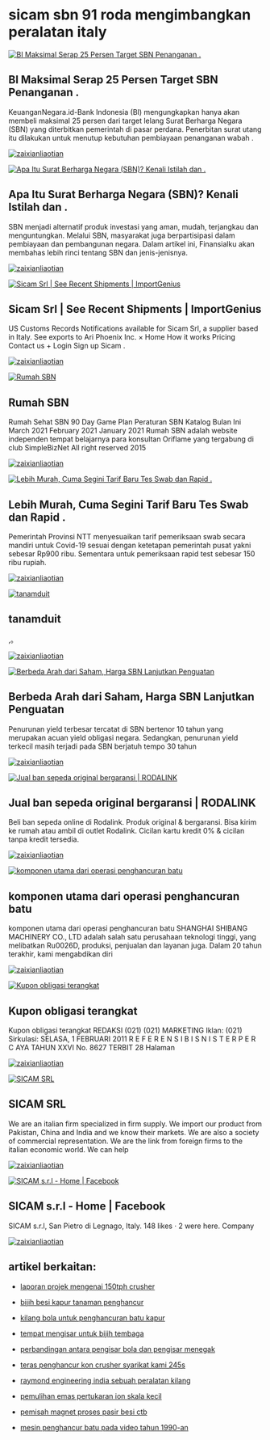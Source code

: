 # sicam sbn 91 roda mengimbangkan peralatan italy
<a href="https://mnn.zoosnet.net/LR/Chatpre.aspx?id=MNN94995150&p=https://topgrinding.com/" target="_blank">![BI Maksimal Serap 25 Persen Target SBN Penanganan .](https://github.com/technlg/images/blob/main/59.jpg)</a>
## BI Maksimal Serap 25 Persen Target SBN Penanganan .
KeuanganNegara.id-Bank Indonesia (BI) mengungkapkan hanya akan membeli maksimal 25 persen dari target lelang Surat Berharga Negara (SBN) yang diterbitkan pemerintah di pasar perdana. Penerbitan surat utang itu dilakukan untuk menutup kebutuhan pembiayaan penanganan wabah .
<a href="https://mnn.zoosnet.net/LR/Chatpre.aspx?id=MNN94995150&p=https://topgrinding.com/" target="_blank"><img src="https://github.com/technlg/images/raw/main/chat11.jpg" alt="zaixianliaotian"/></a><a href="//whatsapp.shibangsoft.com/WhatsApp.php" ><img src="https://github.com/technlg/images/raw/main/chat11.png" alt=""></a>
<a href="https://mnn.zoosnet.net/LR/Chatpre.aspx?id=MNN94995150&p=https://topgrinding.com/" target="_blank">![Apa Itu Surat Berharga Negara (SBN)? Kenali Istilah dan .](https://github.com/technlg/images/blob/main/8.jpg)</a>
## Apa Itu Surat Berharga Negara (SBN)? Kenali Istilah dan .
SBN menjadi alternatif produk investasi yang aman, mudah, terjangkau dan menguntungkan. Melalui SBN, masyarakat juga berpartisipasi dalam pembiayaan dan pembangunan negara. Dalam artikel ini, Finansialku akan membahas lebih rinci tentang SBN dan jenis-jenisnya.
<a href="https://mnn.zoosnet.net/LR/Chatpre.aspx?id=MNN94995150&p=https://topgrinding.com/" target="_blank"><img src="https://github.com/technlg/images/raw/main/chat11.jpg" alt="zaixianliaotian"/></a><a href="//whatsapp.shibangsoft.com/WhatsApp.php" ><img src="https://github.com/technlg/images/raw/main/chat11.png" alt=""></a>
<a href="https://mnn.zoosnet.net/LR/Chatpre.aspx?id=MNN94995150&p=https://topgrinding.com/" target="_blank">![Sicam Srl | See Recent Shipments | ImportGenius](https://github.com/technlg/images/blob/main/30.jpg)</a>
## Sicam Srl | See Recent Shipments | ImportGenius
US Customs Records Notifications available for Sicam Srl, a supplier based in Italy. See exports to Ari Phoenix Inc. × Home How it works Pricing Contact us + Login Sign up Sicam .
<a href="https://mnn.zoosnet.net/LR/Chatpre.aspx?id=MNN94995150&p=https://topgrinding.com/" target="_blank"><img src="https://github.com/technlg/images/raw/main/chat11.jpg" alt="zaixianliaotian"/></a><a href="//whatsapp.shibangsoft.com/WhatsApp.php" ><img src="https://github.com/technlg/images/raw/main/chat11.png" alt=""></a>
<a href="https://mnn.zoosnet.net/LR/Chatpre.aspx?id=MNN94995150&p=https://topgrinding.com/" target="_blank">![Rumah SBN](https://github.com/technlg/images/blob/main/29.jpg)</a>
## Rumah SBN
Rumah Sehat SBN 90 Day Game Plan Peraturan SBN Katalog Bulan Ini March 2021 February 2021 January 2021 Rumah SBN adalah website independen tempat belajarnya para konsultan Oriflame yang tergabung di club SimpleBizNet All right reserved 2015 
<a href="https://mnn.zoosnet.net/LR/Chatpre.aspx?id=MNN94995150&p=https://topgrinding.com/" target="_blank"><img src="https://github.com/technlg/images/raw/main/chat11.jpg" alt="zaixianliaotian"/></a><a href="//whatsapp.shibangsoft.com/WhatsApp.php" ><img src="https://github.com/technlg/images/raw/main/chat11.png" alt=""></a>
<a href="https://mnn.zoosnet.net/LR/Chatpre.aspx?id=MNN94995150&p=https://topgrinding.com/" target="_blank">![Lebih Murah, Cuma Segini Tarif Baru Tes Swab dan Rapid .](https://github.com/technlg/images/blob/main/36.jpg)</a>
## Lebih Murah, Cuma Segini Tarif Baru Tes Swab dan Rapid .
Pemerintah Provinsi NTT menyesuaikan tarif pemeriksaan swab secara mandiri untuk Covid-19 sesuai dengan ketetapan pemerintah pusat yakni sebesar Rp900 ribu. Sementara untuk pemeriksaan rapid test sebesar 150 ribu rupiah.
<a href="https://mnn.zoosnet.net/LR/Chatpre.aspx?id=MNN94995150&p=https://topgrinding.com/" target="_blank"><img src="https://github.com/technlg/images/raw/main/chat11.jpg" alt="zaixianliaotian"/></a><a href="//whatsapp.shibangsoft.com/WhatsApp.php" ><img src="https://github.com/technlg/images/raw/main/chat11.png" alt=""></a>
<a href="https://mnn.zoosnet.net/LR/Chatpre.aspx?id=MNN94995150&p=https://topgrinding.com/" target="_blank">![tanamduit](https://github.com/technlg/images/blob/main/11.jpg)</a>
## tanamduit
,。
<a href="https://mnn.zoosnet.net/LR/Chatpre.aspx?id=MNN94995150&p=https://topgrinding.com/" target="_blank"><img src="https://github.com/technlg/images/raw/main/chat11.jpg" alt="zaixianliaotian"/></a><a href="//whatsapp.shibangsoft.com/WhatsApp.php" ><img src="https://github.com/technlg/images/raw/main/chat11.png" alt=""></a>
<a href="https://mnn.zoosnet.net/LR/Chatpre.aspx?id=MNN94995150&p=https://topgrinding.com/" target="_blank">![Berbeda Arah dari Saham, Harga SBN Lanjutkan Penguatan](https://github.com/technlg/images/blob/main/39.jpg)</a>
## Berbeda Arah dari Saham, Harga SBN Lanjutkan Penguatan
Penurunan yield terbesar tercatat di SBN bertenor 10 tahun yang merupakan acuan yield obligasi negara. Sedangkan, penurunan yield terkecil masih terjadi pada SBN berjatuh tempo 30 tahun 
<a href="https://mnn.zoosnet.net/LR/Chatpre.aspx?id=MNN94995150&p=https://topgrinding.com/" target="_blank"><img src="https://github.com/technlg/images/raw/main/chat11.jpg" alt="zaixianliaotian"/></a><a href="//whatsapp.shibangsoft.com/WhatsApp.php" ><img src="https://github.com/technlg/images/raw/main/chat11.png" alt=""></a>
<a href="https://mnn.zoosnet.net/LR/Chatpre.aspx?id=MNN94995150&p=https://topgrinding.com/" target="_blank">![Jual ban sepeda original bergaransi | RODALINK](https://github.com/technlg/images/blob/main/52.jpg)</a>
## Jual ban sepeda original bergaransi | RODALINK
Beli ban sepeda online di Rodalink. Produk original & bergaransi. Bisa kirim ke rumah atau ambil di outlet Rodalink. Cicilan kartu kredit 0% & cicilan tanpa kredit tersedia.
<a href="https://mnn.zoosnet.net/LR/Chatpre.aspx?id=MNN94995150&p=https://topgrinding.com/" target="_blank"><img src="https://github.com/technlg/images/raw/main/chat11.jpg" alt="zaixianliaotian"/></a><a href="//whatsapp.shibangsoft.com/WhatsApp.php" ><img src="https://github.com/technlg/images/raw/main/chat11.png" alt=""></a>
<a href="https://mnn.zoosnet.net/LR/Chatpre.aspx?id=MNN94995150&p=https://topgrinding.com/" target="_blank">![komponen utama dari operasi penghancuran batu](https://github.com/technlg/images/blob/main/38.jpg)</a>
## komponen utama dari operasi penghancuran batu
komponen utama dari operasi penghancuran batu SHANGHAI SHIBANG MACHINERY CO., LTD adalah salah satu perusahaan teknologi tinggi, yang melibatkan Ru0026D, produksi, penjualan dan layanan juga. Dalam 20 tahun terakhir, kami mengabdikan diri 
<a href="https://mnn.zoosnet.net/LR/Chatpre.aspx?id=MNN94995150&p=https://topgrinding.com/" target="_blank"><img src="https://github.com/technlg/images/raw/main/chat11.jpg" alt="zaixianliaotian"/></a><a href="//whatsapp.shibangsoft.com/WhatsApp.php" ><img src="https://github.com/technlg/images/raw/main/chat11.png" alt=""></a>
<a href="https://mnn.zoosnet.net/LR/Chatpre.aspx?id=MNN94995150&p=https://topgrinding.com/" target="_blank">![Kupon obligasi terangkat](https://github.com/technlg/images/blob/main/26.jpg)</a>
## Kupon obligasi terangkat
Kupon obligasi terangkat REDAKSI (021) (021) MARKETING Iklan: (021) Sirkulasi: SELASA, 1 FEBRUARI 2011 R E F E R E N S I B I S N I S T E R P E R C AYA TAHUN XXVI No. 8627 TERBIT 28 Halaman 
<a href="https://mnn.zoosnet.net/LR/Chatpre.aspx?id=MNN94995150&p=https://topgrinding.com/" target="_blank"><img src="https://github.com/technlg/images/raw/main/chat11.jpg" alt="zaixianliaotian"/></a><a href="//whatsapp.shibangsoft.com/WhatsApp.php" ><img src="https://github.com/technlg/images/raw/main/chat11.png" alt=""></a>
<a href="https://mnn.zoosnet.net/LR/Chatpre.aspx?id=MNN94995150&p=https://topgrinding.com/" target="_blank">![SICAM SRL](https://github.com/technlg/images/blob/main/48.jpg)</a>
## SICAM SRL
We are an italian firm specialized in firm supply. We import our product from Pakistan, China and India and we know their markets. We are also a society of commercial representation. We are the link from foreign firms to the italian economic world. We can help
<a href="https://mnn.zoosnet.net/LR/Chatpre.aspx?id=MNN94995150&p=https://topgrinding.com/" target="_blank"><img src="https://github.com/technlg/images/raw/main/chat11.jpg" alt="zaixianliaotian"/></a><a href="//whatsapp.shibangsoft.com/WhatsApp.php" ><img src="https://github.com/technlg/images/raw/main/chat11.png" alt=""></a>
<a href="https://mnn.zoosnet.net/LR/Chatpre.aspx?id=MNN94995150&p=https://topgrinding.com/" target="_blank">![SICAM s.r.l - Home | Facebook](https://github.com/technlg/images/blob/main/42.jpg)</a>
## SICAM s.r.l - Home | Facebook
SICAM s.r.l, San Pietro di Legnago, Italy. 148 likes · 2 were here. Company
<a href="https://mnn.zoosnet.net/LR/Chatpre.aspx?id=MNN94995150&p=https://topgrinding.com/" target="_blank"><img src="https://github.com/technlg/images/raw/main/chat11.jpg" alt="zaixianliaotian"/></a><a href="//whatsapp.shibangsoft.com/WhatsApp.php" ><img src="https://github.com/technlg/images/raw/main/chat11.png" alt=""></a>
## artikel berkaitan:
* [laporan projek mengenai 150tph crusher](laporan%20projek%20mengenai%20150tph%20crusher.md)
* [bijih besi kapur tanaman penghancur](bijih%20besi%20kapur%20tanaman%20penghancur.md)
* [kilang bola untuk penghancuran batu kapur](kilang%20bola%20untuk%20penghancuran%20batu%20kapur.md)
* [tempat mengisar untuk bijih tembaga](tempat%20mengisar%20untuk%20bijih%20tembaga.md)
* [perbandingan antara pengisar bola dan pengisar menegak](perbandingan%20antara%20pengisar%20bola%20dan%20pengisar%20menegak.md)
* [teras penghancur kon crusher syarikat kami 245s](teras%20penghancur%20kon%20crusher%20syarikat%20kami%20245s.md)
* [raymond engineering india sebuah peralatan kilang](raymond%20engineering%20india%20sebuah%20peralatan%20kilang.md)
* [pemulihan emas pertukaran ion skala kecil](pemulihan%20emas%20pertukaran%20ion%20skala%20kecil.md)
* [pemisah magnet proses pasir besi ctb](pemisah%20magnet%20proses%20pasir%20besi%20ctb.md)
* [mesin penghancur batu pada video tahun 1990-an](mesin%20penghancur%20batu%20pada%20video%20tahun%201990-an.md)
